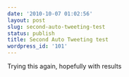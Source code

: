 ```yaml
---
date: '2010-10-07 01:02:56'
layout: post
slug: second-auto-tweeting-test
status: publish
title: Second Auto Tweeting test
wordpress_id: '101'
---
```


Trying this again, hopefully with results
